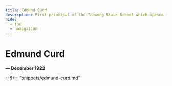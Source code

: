 ```yaml
---
title: Edmund Curd
description: First principal of the Toowong State School which opened in January 1880
hide:
  - toc
  - navigation 
---
```


# Edmund Curd

**— December 1922**

--8<-- "snippets/edmund-curd.md"
